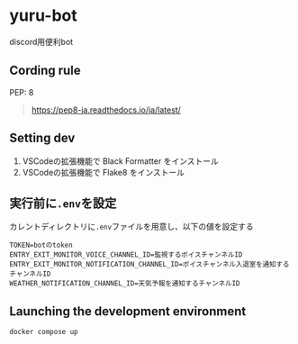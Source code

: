 # yuru-bot
discord用便利bot

## Cording rule
PEP: 8
> https://pep8-ja.readthedocs.io/ja/latest/

## Setting dev
1. VSCodeの拡張機能で Black Formatter をインストール
2. VSCodeの拡張機能で Flake8 をインストール

## 実行前に`.env`を設定
カレントディレクトリに`.env`ファイルを用意し、以下の値を設定する
```
TOKEN=botのtoken
ENTRY_EXIT_MONITOR_VOICE_CHANNEL_ID=監視するボイスチャンネルID
ENTRY_EXIT_MONITOR_NOTIFICATION_CHANNEL_ID=ボイスチャンネル入退室を通知するチャンネルID
WEATHER_NOTIFICATION_CHANNEL_ID=天気予報を通知するチャンネルID
```

## Launching the development environment
```
docker compose up
```
